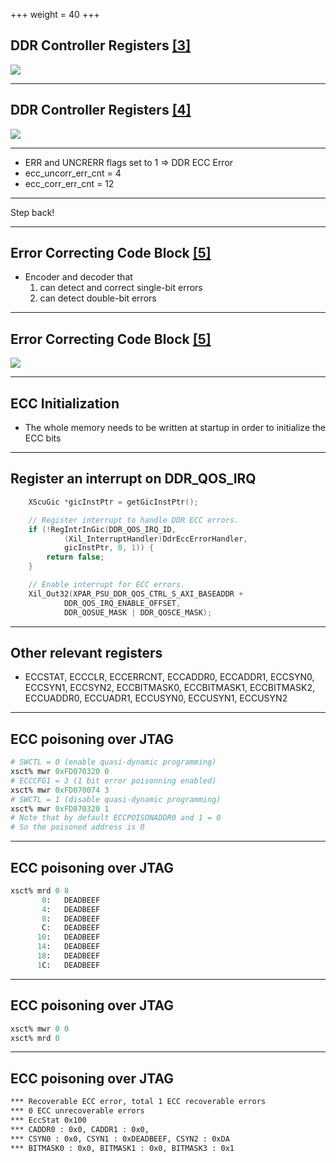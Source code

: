 +++
weight = 40
+++

## DDR Controller Registers [[3]](https://www.xilinx.com/html_docs/registers/ug1087/ddr_qos_ctrl___qos_irq_status.html)

![](/qos_irq_status.png)

---

## DDR Controller Registers [[4]](https://www.xilinx.com/html_docs/registers/ug1087/ddrc___eccerrcnt.html)

![](/eccerrcnt.png)

---

* ERR and UNCRERR flags set to 1 => DDR ECC Error
* ecc_uncorr_err_cnt = 4
* ecc_corr_err_cnt = 12

---

Step back!

---

## Error Correcting Code Block [[5]](https://www.xilinx.com/support/documentation/user_guides/ug1085-zynq-ultrascale-trm.pdf)

* Encoder and decoder that
	1. can detect and correct single-bit errors
	2. can detect double-bit errors 

---

## Error Correcting Code Block [[5]](https://www.xilinx.com/support/documentation/user_guides/ug1085-zynq-ultrascale-trm.pdf)

![](/ddr-ecc-block.png)

---

## ECC Initialization

* The whole memory needs to be written at startup in order to initialize the ECC bits

---

## Register an interrupt on DDR_QOS_IRQ

```c
	XScuGic *gicInstPtr = getGicInstPtr();

	// Register interrupt to handle DDR ECC errors.
	if (!RegIntrInGic(DDR_QOS_IRQ_ID,
			(Xil_InterruptHandler)DdrEccErrorHandler,
			gicInstPtr, 0, 1)) {
		return false;
	}

	// Enable interrupt for ECC errors.
	Xil_Out32(XPAR_PSU_DDR_QOS_CTRL_S_AXI_BASEADDR +
			DDR_QOS_IRQ_ENABLE_OFFSET,
			DDR_QOSUE_MASK | DDR_QOSCE_MASK);
```

---

## Other relevant registers

* ECCSTAT, ECCCLR, ECCERRCNT, ECCADDR0, ECCADDR1, ECCSYN0, ECCSYN1, ECCSYN2, ECCBITMASK0, ECCBITMASK1, ECCBITMASK2, ECCUADDR0, ECCUADR1, ECCUSYN0, ECCUSYN1, ECCUSYN2

---

## ECC poisoning over JTAG

```tcl
# SWCTL = 0 (enable quasi-dynamic programming)
xsct% mwr 0xFD070320 0
# ECCCFG1 = 3 (1 bit error poisonning enabled)
xsct% mwr 0xFD070074 3
# SWCTL = 1 (disable quasi-dynamic programming)
xsct% mwr 0xFD070320 1
# Note that by default ECCPOISONADDR0 and 1 = 0
# So the poisoned address is 0
```

---

## ECC poisoning over JTAG

```tcl
xsct% mrd 0 8
       0:   DEADBEEF
       4:   DEADBEEF
       8:   DEADBEEF
       C:   DEADBEEF
      10:   DEADBEEF
      14:   DEADBEEF
      18:   DEADBEEF
      1C:   DEADBEEF
```

---

## ECC poisoning over JTAG

```tcl
xsct% mwr 0 0
xsct% mrd 0
```
---

## ECC poisoning over JTAG

```sh
*** Recoverable ECC error, total 1 ECC recoverable errors
*** 0 ECC unrecoverable errors
*** EccStat 0x100
*** CADDR0 : 0x0, CADDR1 : 0x0, 
*** CSYN0 : 0x0, CSYN1 : 0xDEADBEEF, CSYN2 : 0xDA
*** BITMASK0 : 0x0, BITMASK1 : 0x0, BITMASK3 : 0x1

```
